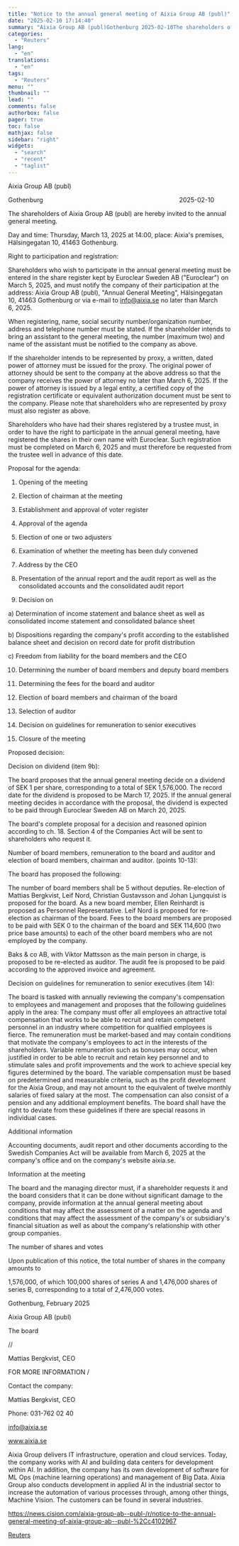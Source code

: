 ```yaml
---
title: "Notice to the annual general meeting of Aixia Group AB (publ)"
date: "2025-02-10 17:14:40"
summary: "Aixia Group AB (publ)Gothenburg 2025-02-10The shareholders of Aixia Group AB (publ) are hereby invited to the annual general meeting.Day and time: Thursday, March 13, 2025 at 14:00, place: Aixia's premises, Hälsingegatan 10, 41463 Gothenburg.Right to participation and registration:Shareholders who wish to participate in the annual general meeting must be entered..."
categories:
  - "Reuters"
lang:
  - "en"
translations:
  - "en"
tags:
  - "Reuters"
menu: ""
thumbnail: ""
lead: ""
comments: false
authorbox: false
pager: true
toc: false
mathjax: false
sidebar: "right"
widgets:
  - "search"
  - "recent"
  - "taglist"
---
```


Aixia Group AB (publ)

Gothenburg                                                                              2025-02-10

The shareholders of Aixia Group AB (publ) are hereby invited to the annual general meeting.

Day and time: Thursday, March 13, 2025 at 14:00, place: Aixia's premises, Hälsingegatan 10, 41463 Gothenburg.

Right to participation and registration:

Shareholders who wish to participate in the annual general meeting must be entered in the share register kept by Euroclear Sweden AB ("Euroclear") on March 5, 2025, and must notify the company of their participation at the address: Aixia Group AB (publ), "Annual General Meeting", Hälsingegatan 10, 41463 Gothenburg or via e-mail to info@aixia.se no later than March 6, 2025.

When registering, name, social security number/organization number, address and telephone number must be stated. If the shareholder intends to bring an assistant to the general meeting, the number (maximum two) and name of the assistant must be notified to the company as above.

If the shareholder intends to be represented by proxy, a written, dated power of attorney must be issued for the proxy. The original power of attorney should be sent to the company at the above address so that the company receives the power of attorney no later than March 6, 2025. If the power of attorney is issued by a legal entity, a certified copy of the registration certificate or equivalent authorization document must be sent to the company. Please note that shareholders who are represented by proxy must also register as above.

Shareholders who have had their shares registered by a trustee must, in order to have the right to participate in the annual general meeting, have registered the shares in their own name with Euroclear. Such registration must be completed on March 6, 2025 and must therefore be requested from the trustee well in advance of this date.

Proposal for the agenda:

1. Opening of the meeting

2. Election of chairman at the meeting

3. Establishment and approval of voter register

4. Approval of the agenda

5. Election of one or two adjusters

6. Examination of whether the meeting has been duly convened

7. Address by the CEO

8. Presentation of the annual report and the audit report as well as the consolidated accounts and the consolidated audit report

9. Decision on

a) Determination of income statement and balance sheet as well as consolidated income statement and consolidated balance sheet

b) Dispositions regarding the company's profit according to the established balance sheet and decision on record date for profit distribution

c) Freedom from liability for the board members and the CEO

10. Determining the number of board members and deputy board members

11. Determining the fees for the board and auditor

12. Election of board members and chairman of the board

13. Selection of auditor

14. Decision on guidelines for remuneration to senior executives

15. Closure of the meeting

Proposed decision:

Decision on dividend (item 9b):

The board proposes that the annual general meeting decide on a dividend of SEK 1 per share, corresponding to a total of SEK 1,576,000. The record date for the dividend is proposed to be March 17, 2025. If the annual general meeting decides in accordance with the proposal, the dividend is expected to be paid through Euroclear Sweden AB on March 20, 2025.

The board's complete proposal for a decision and reasoned opinion according to ch. 18. Section 4 of the Companies Act will be sent to shareholders who request it.

Number of board members, remuneration to the board and auditor and election of board members, chairman and auditor. (points 10-13):

The board has proposed the following:

The number of board members shall be 5 without deputies. Re-election of Mattias Bergkvist, Leif Nord, Christian Gustavsson and Johan Ljungquist is proposed for the board. As a new board member, Ellen Reinhardt is proposed as Personnel Representative. Leif Nord is proposed for re-election as chairman of the board. Fees to the board members are proposed to be paid with SEK 0 to the chairman of the board and SEK 114,600 (two price base amounts) to each of the other board members who are not employed by the company.

Baks & co AB, with Viktor Mattsson as the main person in charge, is proposed to be re-elected as auditor. The audit fee is proposed to be paid according to the approved invoice and agreement.

Decision on guidelines for remuneration to senior executives (item 14):

The board is tasked with annually reviewing the company's compensation to employees and management and proposes that the following guidelines apply in the area: The company must offer all employees an attractive total compensation that works to be able to recruit and retain competent personnel in an industry where competition for qualified employees is fierce. The remuneration must be market-based and may contain conditions that motivate the company's employees to act in the interests of the shareholders. Variable remuneration such as bonuses may occur, when justified in order to be able to recruit and retain key personnel and to stimulate sales and profit improvements and the work to achieve special key figures determined by the board. The variable compensation must be based on predetermined and measurable criteria, such as the profit development for the Aixia Group, and may not amount to the equivalent of twelve monthly salaries of fixed salary at the most. The compensation can also consist of a pension and any additional employment benefits. The board shall have the right to deviate from these guidelines if there are special reasons in individual cases.

Additional information

Accounting documents, audit report and other documents according to the Swedish Companies Act will be available from March 6, 2025 at the company's office and on the company's website aixia.se.

Information at the meeting

The board and the managing director must, if a shareholder requests it and the board considers that it can be done without significant damage to the company, provide information at the annual general meeting about conditions that may affect the assessment of a matter on the agenda and conditions that may affect the assessment of the company's or subsidiary's financial situation as well as about the company's relationship with other group companies.

The number of shares and votes

Upon publication of this notice, the total number of shares in the company amounts to

1,576,000, of which 100,000 shares of series A and 1,476,000 shares of series B, corresponding to a total of 2,476,000 votes.

Gothenburg, February 2025

Aixia Group AB (publ)

The board

//

Mattias Bergkvist, CEO

FOR MORE INFORMATION /

Contact the company:

Mattias Bergkvist, CEO

Phone: 031-762 02 40

info@aixia.se

www.aixia.se

Aixia Group delivers IT infrastructure, operation and cloud services. Today, the company works with AI and building data centers for development within AI. In addition, the company has its own development of software for ML Ops (machine learning operations) and management of Big Data. Aixia Group also conducts development in applied AI in the industrial sector to increase the automation of various processes through, among other things, Machine Vision. The customers can be found in several industries.

https://news.cision.com/aixia-group-ab--publ-/r/notice-to-the-annual-general-meeting-of-aixia-group-ab--publ-%2Cc4102967

[Reuters](https://www.tradingview.com/news/reuters.com,2025-02-10:newsml_Wkr5gLczg:0-notice-to-the-annual-general-meeting-of-aixia-group-ab-publ/)
